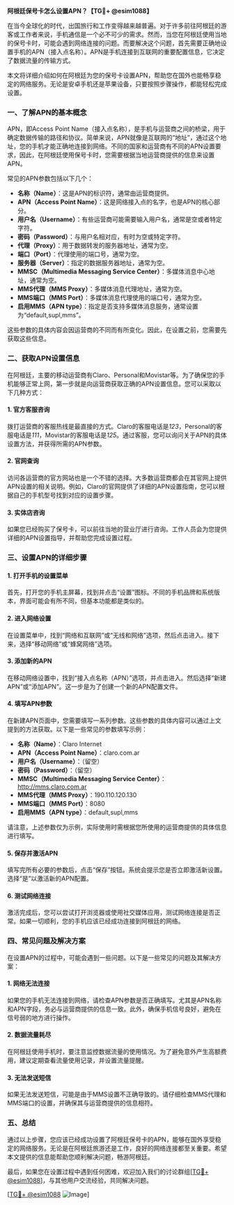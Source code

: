 **阿根廷保号卡怎么设置APN？【TG💪+ @esim1088】**

在当今全球化的时代，出国旅行和工作变得越来越普遍。对于许多前往阿根廷的游客或工作者来说，手机通信是一个必不可少的需求。然而，当您在阿根廷使用当地的保号卡时，可能会遇到网络连接的问题。而要解决这个问题，首先需要正确地设置手机的APN（接入点名称）。APN是手机连接到互联网的重要配置信息，它决定了数据流量的传输方式。

本文将详细介绍如何在阿根廷为您的保号卡设置APN，帮助您在国外也能畅享稳定的网络服务。无论是安卓手机还是苹果设备，只要按照步骤操作，都能轻松完成设置。

### 一、了解APN的基本概念

APN，即Access Point Name（接入点名称），是手机与运营商之间的桥梁，用于确定数据传输的路径和协议。简单来说，APN就像是互联网的“地址”，通过这个地址，您的手机才能正确地连接到网络。不同的国家和运营商有不同的APN设置要求，因此，在阿根廷使用保号卡时，您需要根据当地运营商提供的信息来设置APN。

常见的APN参数包括以下几个：

- **名称（Name）**：这是APN的标识符，通常由运营商提供。
- **APN（Access Point Name）**：这是网络接入点的名字，也是APN的核心部分。
- **用户名（Username）**：有些运营商可能需要输入用户名，通常是空或者特定字符。
- **密码（Password）**：与用户名相对应，有时为空或特定字符。
- **代理（Proxy）**：用于数据转发的服务器地址，通常为空。
- **端口（Port）**：代理使用的端口号，通常为空。
- **服务器（Server）**：指定的数据服务器地址，通常为空。
- **MMSC（Multimedia Messaging Service Center）**：多媒体消息中心地址，通常为空。
- **MMS代理（MMS Proxy）**：多媒体消息代理地址，通常为空。
- **MMS端口（MMS Port）**：多媒体消息代理使用的端口号，通常为空。
- **启用MMS（APN type）**：指定是否支持多媒体消息服务，通常设置为“default,supl,mms”。

这些参数的具体内容会因运营商的不同而有所变化。因此，在设置之前，您需要先获取这些信息。

### 二、获取APN设置信息

在阿根廷，主要的移动运营商有Claro、Personal和Movistar等。为了确保您的手机能够正常上网，第一步就是向运营商获取正确的APN设置信息。您可以采取以下几种方式：

#### 1. 官方客服咨询
拨打运营商的客服热线是最直接的方式。Claro的客服电话是*123*，Personal的客服电话是*111*，Movistar的客服电话是*125*。通过客服，您可以询问关于APN的具体设置方法，并获得所需的APN参数。

#### 2. 官网查询
访问各运营商的官方网站也是一个不错的选择。大多数运营商都会在其官网上提供APN设置的相关说明。例如，Claro的官网提供了详细的APN设置指南，您可以根据自己的手机型号找到对应的设置步骤。

#### 3. 实体店咨询
如果您已经购买了保号卡，可以前往当地的营业厅进行咨询。工作人员会为您提供详细的APN设置指导，并帮助您完成设置过程。

### 三、设置APN的详细步骤

#### 1. 打开手机的设置菜单
首先，打开您的手机主屏幕，找到并点击“设置”图标。不同的手机品牌和系统版本，界面可能会有所不同，但基本功能都是类似的。

#### 2. 进入网络设置
在设置菜单中，找到“网络和互联网”或“无线和网络”选项，然后点击进入。接下来，选择“移动网络”或“蜂窝网络”选项。

#### 3. 添加新的APN
在移动网络设置中，找到“接入点名称（APN）”选项，并点击进入。然后选择“新建APN”或“添加APN”。这一步是为了创建一个新的APN配置文件。

#### 4. 填写APN参数
在新建APN页面中，您需要填写一系列参数。这些参数的具体内容可以通过上文提到的方法获取。以下是一些常见的参数填写示例：

- **名称（Name）**：Claro Internet
- **APN（Access Point Name）**：claro.com.ar
- **用户名（Username）**：（留空）
- **密码（Password）**：（留空）
- **MMSC（Multimedia Messaging Service Center）**：http://mms.claro.com.ar
- **MMS代理（MMS Proxy）**：190.110.120.130
- **MMS端口（MMS Port）**：8080
- **启用MMS（APN type）**：default,supl,mms

请注意，上述参数仅为示例，实际使用时需根据您所使用的运营商提供的具体信息进行填写。

#### 5. 保存并激活APN
填写完所有必要的参数后，点击“保存”按钮。系统会提示您是否立即激活新设置。选择“是”以激活新的APN配置。

#### 6. 测试网络连接
激活完成后，您可以尝试打开浏览器或使用社交媒体应用，测试网络连接是否正常。如果一切顺利，您的手机应该已经成功连接到阿根廷的网络。

### 四、常见问题及解决方案

在设置APN的过程中，可能会遇到一些问题。以下是一些常见的问题及其解决方案：

#### 1. 网络无法连接
如果您的手机无法连接到网络，请检查APN参数是否正确填写。尤其是APN名称和APN字段，务必与运营商提供的信息一致。此外，确保手机信号良好，避免在信号弱的地方进行操作。

#### 2. 数据流量耗尽
在阿根廷使用手机时，要注意监控数据流量的使用情况。为了避免意外产生高额费用，建议定期查看流量使用记录，并设置流量提醒。

#### 3. 无法发送短信
如果无法发送短信，可能是由于MMS设置不正确导致的。请仔细检查MMS代理和MMS端口的设置，并确保其与运营商提供的信息相符。

### 五、总结

通过以上步骤，您应该已经成功设置了阿根廷保号卡的APN，能够在国外享受稳定的网络服务。无论是在阿根廷旅游还是工作，良好的网络连接都至关重要。希望本文提供的信息能帮助您顺利解决问题，畅游阿根廷。

最后，如果您在设置过程中遇到任何困难，欢迎加入我们的讨论群组[[TG💪+ @esim1088](https://t.me/s/esim1088)]，与其他用户交流经验，共同解决问题。

[[TG💪+ @esim1088](https://t.me/s/esim1088) ![Image](https://i.postimg.cc/4NQfJmqS/Snipaste-2025-05-13-00-14-12.png)]
